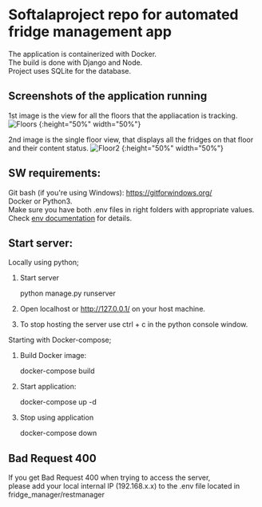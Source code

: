 # Softalaproject repo for automated fridge management app
The application is containerized with Docker. <br>
The build is done with Django and Node.<br> 
Project uses SQLite for the database.

## Screenshots of the application running
1st image is the view for all the floors that the appliacation is tracking.
![Floors](https://github.com/softalaproject/fridge_manager/blob/master/documents/screenshots/floors.jpg) {:height="50%" width="50%"}

2nd image is the single floor view, that displays all the fridges on that floor and their content status.
![Floor2](https://github.com/softalaproject/fridge_manager/blob/master/documents/screenshots/floor2.jpg) {:height="50%" width="50%"}

## SW requirements:
Git bash (if you're using Windows): https://gitforwindows.org/<br>
Docker or Python3.<br>
Make sure you have both .env files in right folders with appropriate values. Check [env documentation](https://github.com/softalaproject/fridge_manager/blob/master/documents/env_information.md) for details.
## Start server:
Locally using python;

1. Start server

	python manage.py runserver

2. Open localhost or http://127.0.0.1/ on your host machine.

3. To stop hosting the server use ctrl + c in the python console window.

Starting with Docker-compose;

1. Build Docker image:

	docker-compose build

2. Start application:

	docker-compose up -d

3. Stop using application

	docker-compose down


## Bad Request 400
If you get Bad Request 400 when trying to access the server, <br>
please add your local internal IP (192.168.x.x) to the .env file located in fridge_manager/restmanager
